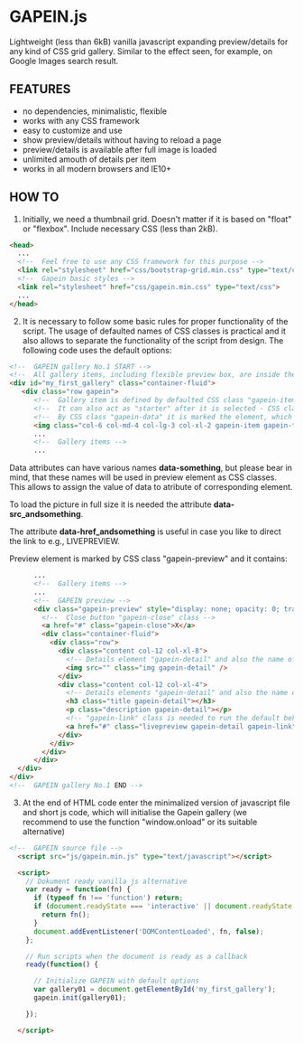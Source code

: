 # GAPEIN.js
Lightweight (less than 6kB) vanilla javascript expanding preview/details for any kind of CSS grid gallery.
Similar to the effect seen, for example, on Google Images search result.

## FEATURES
- no dependencies, minimalistic, flexible
- works with any CSS framework
- easy to customize and use
- show preview/details without having to reload a page
- preview/details is available after full image is loaded
- unlimited amouth of details per item
- works in all modern browsers and IE10+

## HOW TO
1. Initially, we need a thumbnail grid. Doesn't matter if it is based on "float" or "flexbox".
   Include necessary CSS (less than 2kB).
``` html
<head>
  ...
  <!--  Feel free to use any CSS framework for this purpose -->
  <link rel="stylesheet" href="css/bootstrap-grid.min.css" type="text/css">
  <!--  Gapein basic styles -->
  <link rel="stylesheet" href="css/gapein.min.css" type="text/css">
  ...
</head>
```
2. It is necessary to follow some basic rules for proper functionality of the script. The usage of defaulted names of CSS classes is practical and it also allows to separate the functionality of the script from design.
The following code uses the default options: 
``` html
<!--  GAPEIN gallery No.1 START -->
<!--  All gallery items, including flexible preview box, are inside the HTML element with random ID -->
<div id="my_first_gallery" class="container-fluid">
   <div class="row gapein">
      <!--  Gallery item is defined by defaulted CSS class "gapein-item" -->
      <!--  It can also act as "starter" after it is selected - CSS class "gapein-trigger" -->
      <!--  By CSS class "gapein-data" it is marked the element, which contains the data source (data attributes) for preview/details -->
      <img class="col-6 col-md-4 col-lg-3 col-xl-2 gapein-item gapein-trigger gapein-data" src="gallery/crop/a-gal-01.jpg" data-src_img="gallery/full/a-xgal-01.jpg" data-title="Cat" data-description="photo manipulation"  data-href_livepreview="http://www.creatingo.com" />
      ...
      <!--  Gallery items -->
      ...          
```
Data attributes can have various names **data-something**, but please bear in mind, that these names will be used in preview element as CSS classes. This allows to assign the value of data to atribute of corresponding element.

To load the picture in full size it is needed the attribute **data-src\_andsomething**.

The attribute **data-href\_andsomething** is useful in case you like to direct the link to e.g., LIVEPREVIEW.

Preview element is marked by CSS class "gapein-preview" and it contains:
``` html
      ...
      <!--  Gallery items -->
      ...
      <!--  GAPEIN preview -->
      <div class="gapein-preview" style="display: none; opacity: 0; transform: translateY(0px);">
        <!--  Close button "gapein-close" class -->
        <a href="#" class="gapein-close">X</a>
        <div class="container-fluid">
          <div class="row">
            <div class="content col-12 col-xl-8">
              <!-- Details element "gapein-detail" and also the name of the class corresponding to the data attribute -->
              <img src="" class="img gapein-detail" />
            </div>
            <div class="content col-12 col-xl-4">
              <!-- Details elements "gapein-detail" and also the name of the class corresponding to the data attribute -->
              <h3 class="title gapein-detail"></h3>
              <p class="description gapein-detail"></p>
              <!-- "gapein-link" class is needed to run the default behavior by clicking on the link -->
              <a href="#" class="livepreview gapein-detail gapein-link" target="_blank">LIVE PREVIEW</a>
            </div>
          </div>
        </div>
      </div>
  </div>
</div>
<!--  GAPEIN gallery No.1 END -->
```
3. At the end of HTML code enter the minimalized version of javascript file and short js code, which will initialise the Gapein gallery (we recommend to use the function "window.onload" or its suitable alternative)
``` html
<!--  GAPEIN source file -->
  <script src="js/gapein.min.js" type="text/javascript"></script>

  <script>
    // Dokument ready vanilla js alternative
    var ready = function(fn) {
      if (typeof fn !== 'function') return;
      if (document.readyState === 'interactive' || document.readyState === 'complete') {
        return fn();
      }
      document.addEventListener('DOMContentLoaded', fn, false);
    };

    // Run scripts when the document is ready as a callback
    ready(function() {

      // Initialize GAPEIN with default options
      var gallery01 = document.getElementById('my_first_gallery');
      gapein.init(gallery01);

    });

  </script>
```
